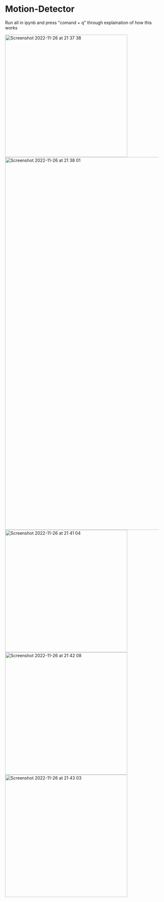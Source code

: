 # Motion-Detector
Run all in ipynb and press "comand + q" through explaination of how this works


<img width="400" alt="Screenshot 2022-11-26 at 21 37 38" src="https://user-images.githubusercontent.com/62226642/204116939-f4766bd5-c44b-447e-92d5-7704093b7c61.png">
<img width="1218" alt="Screenshot 2022-11-26 at 21 38 01" src="https://user-images.githubusercontent.com/62226642/204116940-e654f2ab-3415-4c1a-8cc1-14438e95ceb5.png">
<img width="400" alt="Screenshot 2022-11-26 at 21 41 04" src="https://user-images.githubusercontent.com/62226642/204116946-5b866234-abb6-4129-a8a0-cd75c50e6892.png">
<img width="400" alt="Screenshot 2022-11-26 at 21 42 08" src="https://user-images.githubusercontent.com/62226642/204116949-5804504d-79e0-47f7-9f32-82b37f3e2188.png">
<img width="400" alt="Screenshot 2022-11-26 at 21 43 03" src="https://user-images.githubusercontent.com/62226642/204116951-9d664b35-a9c2-4f86-8dfc-e84cca892839.png">

